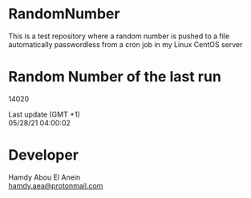 # RandomNumber    
This is a test repository where a random number is pushed to a file automatically passwordless from a cron job in my Linux CentOS server    
# Random Number of the last run   
14020
      
Last update (GMT +1)    
05/28/21 04:00:02
# Developer    
Hamdy Abou El Anein   
hamdy.aea@protonmail.com
